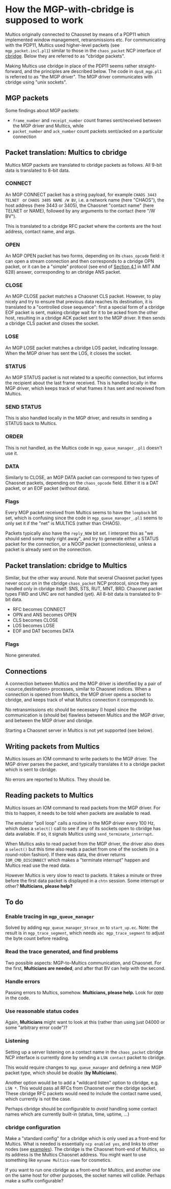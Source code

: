 
<!-- SPDX-License-Identifier: LicenseRef-CF-GAL -->
<!-- SPDX-FileCopyrightText: 2025 The DPS8M Development Team -->
<!-- scspell-id: 5d4185d0-fefd-11ed-b27a-80ee73e9b8e7 -->

<!-- pagebreak -->

# How the MGP-with-cbridge is supposed to work

Multics originally connected to Chaosnet by means of a PDP11 which implemented window management, retransmissions etc. For communicating with the PDP11, Multics used higher-level packets (see `mgp_packet.incl.pl1`) similar to those in the `chaos_packet` NCP interface of [cbridge](https://github.com/bictorv/chaosnet-bridge/blob/master/NCP.md#chaos_packet). Below they are referred to as "cbridge packets".

Making Multics use cbridge in place of the PDP11 seems rather straight-forward, and the principles are described below. The code in `dps8_mgp.pl1` is referred to as "the MGP driver". The MGP driver communicates with cbridge using "unix sockets".

## MGP packets
Some findings about MGP packets:

  - `frame_number` and `receipt_number` count frames sent/received between the MGP driver and Multics, while
  - `packet_number` and `ack_number` count packets sent/acked on a particular connection

## Packet translation: Multics to cbridge

Multics MGP packets are translated to cbridge packets as follows.
All 9-bit data is translated to 8-bit data.

### CONNECT
An MGP CONNECT packet has a string payload, for example `CHAOS 3443 TELNET ` or `CHAOS 3405 NAME /W BV`, i.e. a network name (here "CHAOS"), the host address (here 3443 or 3405), the Chaosnet "contact name" (here TELNET or NAME), followed by any arguments to the contact (here "/W BV").

This is translated to a cbridge RFC packet where the contents are the host address, contact name, and args.

### OPEN
An MGP OPEN packet has two forms, depending on its `chaos_opcode` field: it can open a stream connection and then corresponds to a cbridge OPN packet, or it can be a "simple" protocol (see end of [Section 4.1](https://chaosnet.net/amber.html#Connection-Establishment) in MIT AIM 628) answer, corresponding to an cbridge ANS packet.

### CLOSE
An MGP CLOSE packet matches a Chaosnet CLS packet. However, to play nicely and try to ensure that previous data reaches its destination, it is translated to a "controlled close sequence": first a special form of a cbridge EOF packet is sent, making cbridge wait for it to be acked from the other host, resulting in a cbridge ACK packet sent to the MGP driver. It then sends a cbridge CLS packet and closes the socket.

### LOSE
An MGP LOSE packet matches a cbridge LOS packet, indicating lossage. When the MGP driver has sent the LOS, it closes the socket.

### STATUS
An MGP STATUS packet is not related to a specific connection, but informs the recipient about the last frame received. This is handled locally in the MGP driver, which keeps track of what frames it has sent and received from Multics.

### SEND STATUS
This is also handled locally in the MGP driver, and results in sending a STATUS back to Multics.

### ORDER
This is not handled, as the Multics code in `mgp_queue_manager_.pl1` doesn't use it.

### DATA
Similarly to CLOSE, an MGP DATA packet can correspond to two types of Chaosnet packets, depending on the `chaos_opcode` field. Either it is a DAT packet, or an EOF packet (without data).

### Flags
Every MGP packet received from Multics seems to have the `loopback` bit set, which is confusing since the code in `mgp_queue_manager_.pl1` seems to only set it if the "net" is MULTICS (rather than CHAOS).

Packets typically also have the `reply_NOW` bit set. I interpret this as "we should send some reply right away", and try to generate either a STATUS packet for the connection, or a NOOP packet (connectionless), unless a packet is already sent on the connection.

## Packet translation: cbridge to Multics

Similar, but the other way around. Note that several Chaosnet packet types never occur on in the cbridge `chaos_packet` NCP protocol, since they are handled only in cbridge itself: SNS, STS, RUT, MNT, BRD. Chaosnet packet types FWD and UNC are not handled (yet).
All 8-bit data is translated to 9-bit data.

  - RFC becomes CONNECT
  - OPN and ANS becomes OPEN
  - CLS becomes CLOSE
  - LOS becomes LOSE
  - EOF and DAT becomes DATA

### Flags
None generated.

## Connections

A connection between Multics and the MGP driver is identified by a pair of <source,destination> processes, similar to Chaosnet indices. When a connection is opened from Multics, the MGP driver opens a socket to cbridge, and keeps track of what Multics connection it corresponds to.

No retransmissions etc should be necessary (I hope) since the communication is (should be) flawless between Multics and the MGP driver, and between the MGP driver and cbridge.

Starting a Chaosnet server in Multics is not yet supported (see below).

## Writing packets from Multics

Multics issues an IOM command to write packets to the MGP driver. The MGP driver parses the packet, and typically translates it to a cbridge packet which is sent to cbridge.

No errors are reported to Multics. They should be.

## Reading packets to Multics

Multics issues an IOM command to read packets from the MGP driver. For this to happen, it needs to be told when packets are available to read.

The emulator "poll loop" calls a routine in the MGP driver every 100 Hz, which does a `select()` call to see if any of its sockets open to cbridge has data available. If so, it signals Multics using `send_terminate_interrupt`.

When Multics asks to read packet from the MGP driver, the driver also does a `select()` but this time also reads a packet from one of the sockets (in a round-robin fashion). If there was data, the driver returns `IOM_CMD_DISCONNECT` which makes a "terminate interrupt" happen and Multics read use the read data.

However Multics is very slow to react to packets. It takes a minute or three before the first data packet is displayed in a `chtn` session. Some interrupt or other? **Multicians, please help?**

## To do

### Enable tracing in `mgp_queue_manager`
Solved by adding `mgp_queue_manager_$trace_on` to `start_up.ec`.
Note: the result is in `mgp_trace_segment`, which needs `abc mgp_trace_segment` to adjust the byte count before reading.

### Read the trace generated, and find problems
Two possible aspects: MGP-to-Multics communication, and Chaosnet. For the first, **Multicians are needed**, and after that BV can help with the second.

### Handle errors
Passing errors to Multics, somehow. **Multicians, please help.** Look for `@@@@` in the code.

### Use reasonable status codes
Again, **Multicians** might want to look at this (rather than using just 04000 or some "arbitrary error code")?

### Listening
Setting up a server listening on a contact name in the `chaos_packet` cbridge NCP interface is currently done by sending a `LSN contact` packet to cbridge.

This would require changes to `mgp_queue_manager` and defining a new MGP packet type, which should be doable (**by Multicians**).

Another option would be to add a "wildcard listen" option to cbridge, e.g. `LSN *`. This would pass all RFCs from Chaosnet over the cbridge socket. These cbridge RFC packets would need to include the contact name used, which currently is not the case.

Perhaps cbridge should be configurable to *avoid* handling some contact names which are currently built-in (status, time, uptime, ...)

### cbridge configuration
Make a "standard config" for a cbridge which is only used as a front-end for Multics. What is needed is essentially `ncp enabled yes`, and links to other nodes (see [examples](https://github.com/bictorv/chaosnet-bridge/blob/master/EXAMPLES.md)). The cbridge is the Chaosnet front-end of Multics, so its address is the Multics Chaosnet address. You might want to use something like `myname Multics-name` for cosmetics.

If you want to run one cbridge as a front-end for Multics, and another one on the same host for other purposes, the socket names will collide. Perhaps make a suffix configurable?
